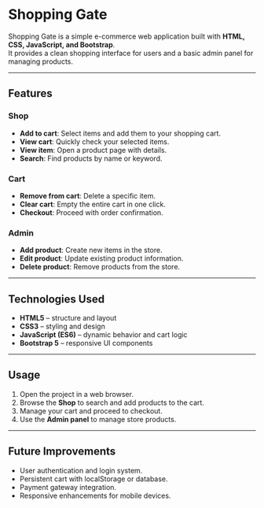 # Shopping Gate

Shopping Gate is a simple e-commerce web application built with **HTML, CSS, JavaScript, and Bootstrap**.  
It provides a clean shopping interface for users and a basic admin panel for managing products.

---

## Features

### Shop
- **Add to cart**: Select items and add them to your shopping cart.  
- **View cart**: Quickly check your selected items.  
- **View item**: Open a product page with details.  
- **Search**: Find products by name or keyword.  

### Cart
- **Remove from cart**: Delete a specific item.  
- **Clear cart**: Empty the entire cart in one click.  
- **Checkout**: Proceed with order confirmation.  

### Admin
- **Add product**: Create new items in the store.  
- **Edit product**: Update existing product information.  
- **Delete product**: Remove products from the store.  

---

## Technologies Used
- **HTML5** – structure and layout  
- **CSS3** – styling and design  
- **JavaScript (ES6)** – dynamic behavior and cart logic  
- **Bootstrap 5** – responsive UI components  

---

## Usage
1. Open the project in a web browser.  
2. Browse the **Shop** to search and add products to the cart.  
3. Manage your cart and proceed to checkout.  
4. Use the **Admin panel** to manage store products.  

---

## Future Improvements
- User authentication and login system.  
- Persistent cart with localStorage or database.  
- Payment gateway integration.  
- Responsive enhancements for mobile devices.  
